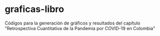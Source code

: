 # graficas-libro
Códigos para la generación de gráficos y resultados del capítulo "Retrospectiva Cuantitativa de la Pandemia por COVID-19 en Colombia"
